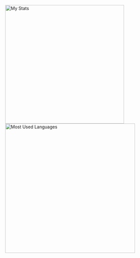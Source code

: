 <img alt="My Stats" align=left width="380" src="https://github-readme-stats.vercel.app/api?username=Iskander229&layout=compact&show_icons=true&theme=dark"/>  <img alt="Most Used Languages" align=left width="415" src="https://github-readme-stats.vercel.app/api/top-langs/?username=Iskander229&layout=compact&theme=dark"/> 

